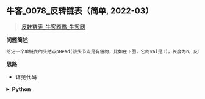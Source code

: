 ## 牛客_0078_反转链表（简单, 2022-03）
<!--info
tags: [链表, 热门]
source: 牛客
level: 简单
number: '0078'
name: 反转链表
companies: []
-->

> [反转链表_牛客题霸_牛客网](https://www.nowcoder.com/practice/75e878df47f24fdc9dc3e400ec6058ca)

<summary><b>问题简述</b></summary>

```txt
给定一个单链表的头结点pHead(该头节点是有值的，比如在下图，它的val是1)，长度为n，反转该链表后，返回新链表的表头。
```

<!-- 
<details><summary><b>详细描述</b></summary>

```txt
```

</details>
-->


<!-- <div align="center"><img src="../../../_assets/xxx.png" height="300" /></div> -->

<summary><b>思路</b></summary>

- 详见代码

<details><summary><b>Python</b></summary>

```python
class Solution:
    def ReverseList(self , head: ListNode) -> ListNode:
        
        pre, cur = None, head
        
        while cur:
            nxt = cur.next
            cur.next = pre
            pre = cur
            cur = nxt
        
        return pre
```

</details>

